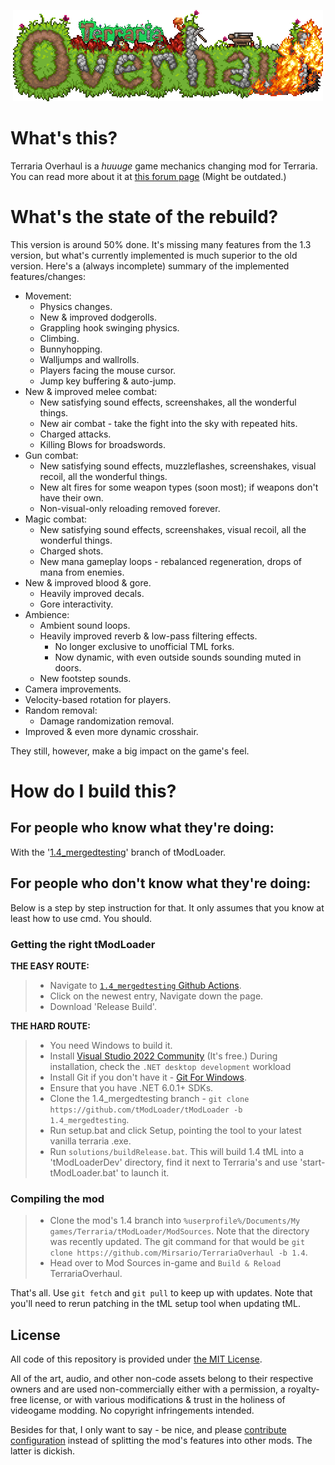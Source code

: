 <p align="center">
  <img src="https://github.com/Mirsario/TerrariaOverhaul/blob/1.4/Content/Menus/Logo.png?raw=true" alt="Sublime's custom image"/>
</p>


# What's this?
Terraria Overhaul is a *huuuge* game mechanics changing mod for Terraria.
You can read more about it at [this forum page](https://forums.terraria.org/index.php?threads/.60369/) (Might be outdated.)

# What's the state of the rebuild?
This version is around 50% done.
It's missing many features from the 1.3 version, but what's currently implemented is much superior to the old version.
Here's a (always incomplete) summary of the implemented features/changes:
- Movement:
	- Physics changes.
	- New & improved dodgerolls.
	- Grappling hook swinging physics.
	- Climbing.
	- Bunnyhopping.
	- Walljumps and wallrolls.
	- Players facing the mouse cursor.
	- Jump key buffering & auto-jump.
- New & improved melee combat:
	- New satisfying sound effects, screenshakes, all the wonderful things.
	- New air combat - take the fight into the sky with repeated hits.
	- Charged attacks.
	- Killing Blows for broadswords.
- Gun combat:
	- New satisfying sound effects, muzzleflashes, screenshakes, visual recoil, all the wonderful things.
	- New alt fires for some weapon types (soon most); if weapons don't have their own.
	- Non-visual-only reloading removed forever.
- Magic combat:
	- New satisfying sound effects, screenshakes, visual recoil, all the wonderful things.
	- Charged shots.
	- New mana gameplay loops - rebalanced regeneration, drops of mana from enemies.
- New & improved blood & gore.
	- Heavily improved decals.
	- Gore interactivity.
- Ambience:
	- Ambient sound loops.
	- Heavily improved reverb & low-pass filtering effects.
		- No longer exclusive to unofficial TML forks.
		- Now dynamic, with even outside sounds sounding muted in doors.
	- New footstep sounds.
- Camera improvements.
- Velocity-based rotation for players.
- Random removal:
	- Damage randomization removal.
- Improved & even more dynamic crosshair.

They still, however, make a big impact on the game's feel.

# How do I build this?

## For people who know what they're doing:
With the '[1.4_mergedtesting](https://github.com/tModLoader/tModLoader/tree/1.4_mergedtesting)' branch of tModLoader.

## For people who don't know what they're doing:
Below is a step by step instruction for that. It only assumes that you know at least how to use cmd. You should.

### Getting the right tModLoader

**THE EASY ROUTE:**
> - Navigate to [`1.4_mergedtesting` Github Actions](https://github.com/tModLoader/tModLoader/actions?query=branch%3A1.4_mergedtesting).
> - Click on the newest entry, Navigate down the page.
> - Download 'Release Build'.

**THE HARD ROUTE:**
> - You need Windows to build it.
> - Install [Visual Studio 2022 Community](https://visualstudio.microsoft.com/thank-you-downloading-visual-studio/?sku=Community&channel=Release&version=VS2022) (It's free.)
> During installation, check the `.NET desktop development` workload
> - Install Git if you don't have it - [Git For Windows](https://git-scm.com/download/win).
> - Ensure that you have .NET 6.0.1+ SDKs.
> - Clone the 1.4_mergedtesting branch - `git clone https://github.com/tModLoader/tModLoader -b 1.4_mergedtesting`.
> - Run setup.bat and click Setup, pointing the tool to your latest vanilla terraria .exe.
> - Run `solutions/buildRelease.bat`. This will build 1.4 tML into a 'tModLoaderDev' directory, find it next to Terraria's and use 'start-tModLoader.bat' to launch it.

### Compiling the mod
> - Clone the mod's 1.4 branch into `%userprofile%/Documents/My games/Terraria/tModLoader/ModSources`. Note that the directory was recently updated.
The git command for that would be `git clone https://github.com/Mirsario/TerrariaOverhaul -b 1.4`.
> - Head over to Mod Sources in-game and `Build & Reload` TerrariaOverhaul.

That's all. Use `git fetch` and `git pull` to keep up with updates. Note that you'll need to rerun patching in the tML setup tool when updating tML.

## License
All code of this repository is provided under [the MIT License](https://github.com/Mirsario/TerrariaOverhaul/blob/1.4/LICENSE.md).

All of the art, audio, and other non-code assets belong to their respective owners and are used non-commercially either with a permission, a royalty-free license, or with various modifications & trust in the holiness of videogame modding.
No copyright infringements intended.

Besides for that, I only want to say - be nice, and please [contribute configuration](https://github.com/Mirsario/TerrariaOverhaul/issues/41) instead of splitting the mod's features into other mods. The latter is dickish.
